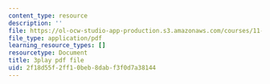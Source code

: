 ```yaml
---
content_type: resource
description: ''
file: https://ol-ocw-studio-app-production.s3.amazonaws.com/courses/11-384-malaysia-sustainable-cities-practicum-spring-2018/2f18d55f2ff10beb8dabf3f0d7a38144_2Y0cpVGuDoM.pdf
file_type: application/pdf
learning_resource_types: []
resourcetype: Document
title: 3play pdf file
uid: 2f18d55f-2ff1-0beb-8dab-f3f0d7a38144
---
```

